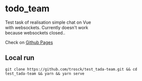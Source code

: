 # todo_team

Test task of realisation simple chat on Vue   
with websockets. Currently doesn't work   
because websockets closed..   

Check on [Github Pages](https://trosck.github.io/test_tada-team/)

## Local run
```
git clone https://github.com/trosck/test_tada-team.git && cd test_tada-team && yarn && yarn serve
```

